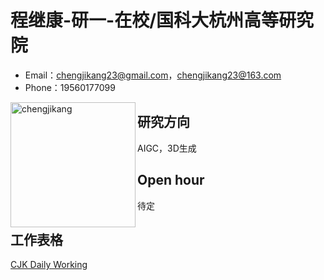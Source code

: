 # 程继康-研一-在校/国科大杭州高等研究院

* Email：chengjikang23@gmail.com，chengjikang23@163.com
* Phone：19560177099

<img src="./bin/chengjikang.jpg" alt="chengjikang" width="200" align="left"/>

## 研究方向

AIGC，3D生成

## Open hour

待定

## 工作表格

[CJK Daily Working](https://docs.qq.com/sheet/DSGhOTGh5VlVLZEhG?tab=BB08J2)
